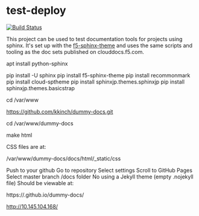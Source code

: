# test-deploy

[![Build Status](https://travis-ci.org/jputrino/test-deploy.svg?branch=master)](https://travis-ci.org/jputrino/test-deploy)

This project can be used to test documentation tools for projects using sphinx. 
It's set up with the [f5-sphinx-theme](https://github.com/f5devcentral/f5-sphinx-theme) and uses the same scripts and tooling as the doc sets published on clouddocs.f5.com.

apt install python-sphinx


pip install -U sphinx
pip install f5-sphinx-theme
pip install recommonmark 
pip install cloud-sptheme
pip install sphinxjp.themes.sphinxjp
pip install sphinxjp.themes.basicstrap

cd /var/www

https://github.com/kkinch/dummy-docs.git

cd /var/www/dummy-docs

make html

CSS files are at:

   /var/www/dummy-docs/docs/html/_static/css


Push to your github
Go to repository
Select settings
Scroll to GitHub Pages
Select master branch /docs folder
No using a Jekyll theme (empty .nojekyll file)
Should be viewable at:

   https://<username>.github.io/dummy-docs/

http://10.145.104.168/




